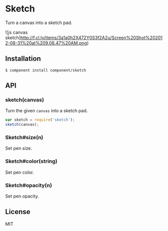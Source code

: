 
# Sketch

  Turn a canvas into a sketch pad.

  ![js canvas sketch]http://f.cl.ly/items/3a1a0h2X472Y0S3f2A2u/Screen%20Shot%202012-08-31%20at%209.08.47%20AM.png)

## Installation

```
$ component install component/sketch
```
## API

### sketch(canvas)

  Turn the given `canvas` into a sketch pad.

```js
var sketch = require('sketch');
sketch(canvas);
```

### Sketch#size(n)

  Set pen size.

### Sketch#color(string)

  Set pen color.

### Sketch#opacity(n)

  Set pen opacity.

## License

  MIT
